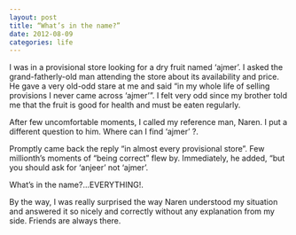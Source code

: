 ```yaml
---
layout: post
title: “What’s in the name?”
date: 2012-08-09
categories: life
---
```


I was in a provisional store looking for a dry fruit named ‘ajmer’. I asked the grand-fatherly-old man attending the store about its availability and price. He gave a very old-odd stare at me and said “in my whole life of selling provisions I never came across ‘ajmer’”. I felt very odd since my brother told me that the fruit is good for health and must be eaten regularly.

After few uncomfortable moments, I called my reference man, Naren. I put a different question to him.
Where can I find ‘ajmer’ ?.

Promptly came back the reply “in almost every provisional store”. Few millionth’s moments of “being correct” flew by.
Immediately, he added, “but you should ask for ‘anjeer’ not ‘ajmer’.

What’s in the name?…EVERYTHING!.

By the way, I was really surprised the way Naren understood my situation and answered it so nicely and correctly without any explanation from my side. Friends are always there.
